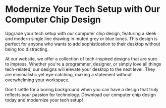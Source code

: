 <!--font:Montserrat-->

# Modernize Your Tech Setup with Our Computer Chip Design

Upgrade your tech setup with our computer chip design, featuring a sleek and modern single line drawing in muted grey or blue tones. This design is perfect for anyone who wants to add sophistication to their desktop without being too distracting.

At our website, we offer a collection of tech-inspired designs that are sure to impress. Whether you're a programmer, designer, or simply love all things tech-related, our designs will elevate your desktop to the next level. They are minimalistic yet eye-catching, making a statement without overwhelming your workspace.

Don't settle for a boring background when you can have a design that truly reflects your passion for technology. Download our computer chip design today and modernize your tech setup!

<!--

Write me markdown content of website with wallpaper:

"A wallpaper with a single line drawing of a computer chip, in a muted color palette such as grey or blue."

The header of the page should not be copy of the text but rather a real content of the website which is using this wallpaper.


---


# Tech-inspired Wallpaper

Welcome to our tech-inspired wallpaper collection! Our latest addition is a sleek and modern wallpaper featuring a single line drawing of a computer chip. The muted color palette of grey or blue makes it a perfect choice for any tech enthusiast looking to add some subtle yet stylish flair to their desktop background.

Whether you're a programmer, designer, or simply love all things tech-related, this wallpaper is sure to impress. It's both minimalistic and eye-catching, making it a great choice for anyone who wants to showcase their love for technology in a sophisticated way.

So why wait? Download our computer chip wallpaper today and give your desktop a much-needed upgrade!


---


Heading should not include word "wallpaper". The website should not be about the wallpaper itself, wallpaper is just a related background, rewrite whole content.


---


# Elevate Your Tech Game with Our Latest Design

Introducing our latest design, a sleek and modern background featuring a single line drawing of a computer chip in a muted color palette of grey or blue. This design is perfect for anyone looking to add a touch of sophistication to their tech setup.

Whether you're a programmer, designer, or simply love all things tech-related, this design will elevate your desktop to the next level. Its minimalistic yet eye-catching style will make a statement without being too distracting.

At our website, we offer a collection of tech-inspired designs that are sure to impress. Our designs are perfect for anyone who wants to showcase their love for technology in a sophisticated way. So why settle for a boring background when you can have a design that truly reflects your passion?

Download our computer chip design today and take your tech game to the next level!


---


Heading is too long, rewrite whole content.


---


# Elevate Your Tech Setup with a Modern Design

Upgrade your tech setup with our latest design featuring a single line drawing of a computer chip in a muted color palette of grey or blue. This modern and sleek background is perfect for anyone who wants to add a touch of sophistication to their desktop.

Our website offers a collection of tech-inspired designs that are sure to impress. Whether you're a programmer, designer, or simply love all things tech-related, our designs will elevate your desktop to the next level. They are minimalistic yet eye-catching, making a statement without being too distracting.

Don't settle for a boring background when you can have a design that truly reflects your passion for technology. Download our computer chip design today and take your tech game to the next level!


---


Heading is too long, rewrite whole content.


---


# Modernize Your Tech Setup with Our Computer Chip Design

Upgrade your tech setup with our computer chip design, featuring a sleek and modern single line drawing in muted grey or blue tones. This design is perfect for anyone who wants to add sophistication to their desktop without being too distracting.

At our website, we offer a collection of tech-inspired designs that are sure to impress. Whether you're a programmer, designer, or simply love all things tech-related, our designs will elevate your desktop to the next level. They are minimalistic yet eye-catching, making a statement without overwhelming your workspace.

Don't settle for a boring background when you can have a design that truly reflects your passion for technology. Download our computer chip design today and modernize your tech setup!


---


Write me a Google font which is best fitting for the website.

Pick from the list:
- Raleway
- Poppins
- IBM Plex Sans
- Great Vibes
- Montserrat
- Futura
- Barlow Condensed
- Lobster
- Orbitron
- Alegreya
- Dancing Script
- Playfair Display
- Open Sans
- Lato
- Inter
- Roboto
- Exo 2


Write just the font name nothing else.


---


Montserrat

-->
